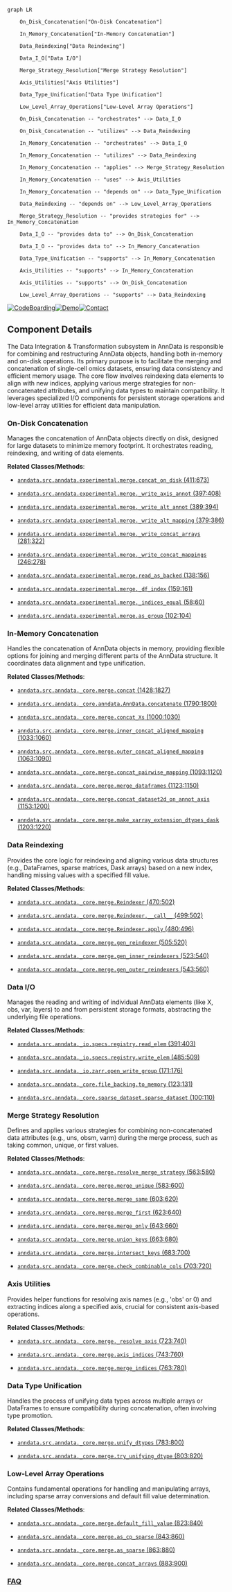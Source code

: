 ```mermaid

graph LR

    On_Disk_Concatenation["On-Disk Concatenation"]

    In_Memory_Concatenation["In-Memory Concatenation"]

    Data_Reindexing["Data Reindexing"]

    Data_I_O["Data I/O"]

    Merge_Strategy_Resolution["Merge Strategy Resolution"]

    Axis_Utilities["Axis Utilities"]

    Data_Type_Unification["Data Type Unification"]

    Low_Level_Array_Operations["Low-Level Array Operations"]

    On_Disk_Concatenation -- "orchestrates" --> Data_I_O

    On_Disk_Concatenation -- "utilizes" --> Data_Reindexing

    In_Memory_Concatenation -- "orchestrates" --> Data_I_O

    In_Memory_Concatenation -- "utilizes" --> Data_Reindexing

    In_Memory_Concatenation -- "applies" --> Merge_Strategy_Resolution

    In_Memory_Concatenation -- "uses" --> Axis_Utilities

    In_Memory_Concatenation -- "depends on" --> Data_Type_Unification

    Data_Reindexing -- "depends on" --> Low_Level_Array_Operations

    Merge_Strategy_Resolution -- "provides strategies for" --> In_Memory_Concatenation

    Data_I_O -- "provides data to" --> On_Disk_Concatenation

    Data_I_O -- "provides data to" --> In_Memory_Concatenation

    Data_Type_Unification -- "supports" --> In_Memory_Concatenation

    Axis_Utilities -- "supports" --> In_Memory_Concatenation

    Axis_Utilities -- "supports" --> On_Disk_Concatenation

    Low_Level_Array_Operations -- "supports" --> Data_Reindexing

```

[![CodeBoarding](https://img.shields.io/badge/Generated%20by-CodeBoarding-9cf?style=flat-square)](https://github.com/CodeBoarding/GeneratedOnBoardings)[![Demo](https://img.shields.io/badge/Try%20our-Demo-blue?style=flat-square)](https://www.codeboarding.org/demo)[![Contact](https://img.shields.io/badge/Contact%20us%20-%20contact@codeboarding.org-lightgrey?style=flat-square)](mailto:contact@codeboarding.org)



## Component Details



The Data Integration & Transformation subsystem in AnnData is responsible for combining and restructuring AnnData objects, handling both in-memory and on-disk operations. Its primary purpose is to facilitate the merging and concatenation of single-cell omics datasets, ensuring data consistency and efficient memory usage. The core flow involves reindexing data elements to align with new indices, applying various merge strategies for non-concatenated attributes, and unifying data types to maintain compatibility. It leverages specialized I/O components for persistent storage operations and low-level array utilities for efficient data manipulation.



### On-Disk Concatenation

Manages the concatenation of AnnData objects directly on disk, designed for large datasets to minimize memory footprint. It orchestrates reading, reindexing, and writing of data elements.





**Related Classes/Methods**:



- <a href="https://github.com/scverse/anndata/blob/master/src/anndata/experimental/merge.py#L411-L673" target="_blank" rel="noopener noreferrer">`anndata.src.anndata.experimental.merge.concat_on_disk` (411:673)</a>

- <a href="https://github.com/scverse/anndata/blob/master/src/anndata/experimental/merge.py#L397-L408" target="_blank" rel="noopener noreferrer">`anndata.src.anndata.experimental.merge._write_axis_annot` (397:408)</a>

- <a href="https://github.com/scverse/anndata/blob/master/src/anndata/experimental/merge.py#L389-L394" target="_blank" rel="noopener noreferrer">`anndata.src.anndata.experimental.merge._write_alt_annot` (389:394)</a>

- <a href="https://github.com/scverse/anndata/blob/master/src/anndata/experimental/merge.py#L379-L386" target="_blank" rel="noopener noreferrer">`anndata.src.anndata.experimental.merge._write_alt_mapping` (379:386)</a>

- <a href="https://github.com/scverse/anndata/blob/master/src/anndata/experimental/merge.py#L281-L322" target="_blank" rel="noopener noreferrer">`anndata.src.anndata.experimental.merge._write_concat_arrays` (281:322)</a>

- <a href="https://github.com/scverse/anndata/blob/master/src/anndata/experimental/merge.py#L246-L278" target="_blank" rel="noopener noreferrer">`anndata.src.anndata.experimental.merge._write_concat_mappings` (246:278)</a>

- <a href="https://github.com/scverse/anndata/blob/master/src/anndata/experimental/merge.py#L138-L156" target="_blank" rel="noopener noreferrer">`anndata.src.anndata.experimental.merge.read_as_backed` (138:156)</a>

- <a href="https://github.com/scverse/anndata/blob/master/src/anndata/experimental/merge.py#L159-L161" target="_blank" rel="noopener noreferrer">`anndata.src.anndata.experimental.merge._df_index` (159:161)</a>

- <a href="https://github.com/scverse/anndata/blob/master/src/anndata/experimental/merge.py#L58-L60" target="_blank" rel="noopener noreferrer">`anndata.src.anndata.experimental.merge._indices_equal` (58:60)</a>

- <a href="https://github.com/scverse/anndata/blob/master/src/anndata/experimental/merge.py#L102-L104" target="_blank" rel="noopener noreferrer">`anndata.src.anndata.experimental.merge.as_group` (102:104)</a>





### In-Memory Concatenation

Handles the concatenation of AnnData objects in memory, providing flexible options for joining and merging different parts of the AnnData structure. It coordinates data alignment and type unification.





**Related Classes/Methods**:



- <a href="https://github.com/scverse/anndata/blob/master/src/anndata/_core/merge.py#L1428-L1827" target="_blank" rel="noopener noreferrer">`anndata.src.anndata._core.merge.concat` (1428:1827)</a>

- <a href="https://github.com/scverse/anndata/blob/master/src/anndata/_core/anndata.py#L1790-L1800" target="_blank" rel="noopener noreferrer">`anndata.src.anndata._core.anndata.AnnData.concatenate` (1790:1800)</a>

- <a href="https://github.com/scverse/anndata/blob/master/src/anndata/_core/merge.py#L1000-L1030" target="_blank" rel="noopener noreferrer">`anndata.src.anndata._core.merge.concat_Xs` (1000:1030)</a>

- <a href="https://github.com/scverse/anndata/blob/master/src/anndata/_core/merge.py#L1033-L1060" target="_blank" rel="noopener noreferrer">`anndata.src.anndata._core.merge.inner_concat_aligned_mapping` (1033:1060)</a>

- <a href="https://github.com/scverse/anndata/blob/master/src/anndata/_core/merge.py#L1063-L1090" target="_blank" rel="noopener noreferrer">`anndata.src.anndata._core.merge.outer_concat_aligned_mapping` (1063:1090)</a>

- <a href="https://github.com/scverse/anndata/blob/master/src/anndata/_core/merge.py#L1093-L1120" target="_blank" rel="noopener noreferrer">`anndata.src.anndata._core.merge.concat_pairwise_mapping` (1093:1120)</a>

- <a href="https://github.com/scverse/anndata/blob/master/src/anndata/_core/merge.py#L1123-L1150" target="_blank" rel="noopener noreferrer">`anndata.src.anndata._core.merge.merge_dataframes` (1123:1150)</a>

- <a href="https://github.com/scverse/anndata/blob/master/src/anndata/_core/merge.py#L1153-L1200" target="_blank" rel="noopener noreferrer">`anndata.src.anndata._core.merge.concat_dataset2d_on_annot_axis` (1153:1200)</a>

- <a href="https://github.com/scverse/anndata/blob/master/src/anndata/_core/merge.py#L1203-L1220" target="_blank" rel="noopener noreferrer">`anndata.src.anndata._core.merge.make_xarray_extension_dtypes_dask` (1203:1220)</a>





### Data Reindexing

Provides the core logic for reindexing and aligning various data structures (e.g., DataFrames, sparse matrices, Dask arrays) based on a new index, handling missing values with a specified fill value.





**Related Classes/Methods**:



- <a href="https://github.com/scverse/anndata/blob/master/src/anndata/_core/merge.py#L470-L502" target="_blank" rel="noopener noreferrer">`anndata.src.anndata._core.merge.Reindexer` (470:502)</a>

- <a href="https://github.com/scverse/anndata/blob/master/src/anndata/_core/merge.py#L499-L502" target="_blank" rel="noopener noreferrer">`anndata.src.anndata._core.merge.Reindexer.__call__` (499:502)</a>

- <a href="https://github.com/scverse/anndata/blob/master/src/anndata/_core/merge.py#L480-L496" target="_blank" rel="noopener noreferrer">`anndata.src.anndata._core.merge.Reindexer.apply` (480:496)</a>

- <a href="https://github.com/scverse/anndata/blob/master/src/anndata/_core/merge.py#L505-L520" target="_blank" rel="noopener noreferrer">`anndata.src.anndata._core.merge.gen_reindexer` (505:520)</a>

- <a href="https://github.com/scverse/anndata/blob/master/src/anndata/_core/merge.py#L523-L540" target="_blank" rel="noopener noreferrer">`anndata.src.anndata._core.merge.gen_inner_reindexers` (523:540)</a>

- <a href="https://github.com/scverse/anndata/blob/master/src/anndata/_core/merge.py#L543-L560" target="_blank" rel="noopener noreferrer">`anndata.src.anndata._core.merge.gen_outer_reindexers` (543:560)</a>





### Data I/O

Manages the reading and writing of individual AnnData elements (like X, obs, var, layers) to and from persistent storage formats, abstracting the underlying file operations.





**Related Classes/Methods**:



- <a href="https://github.com/scverse/anndata/blob/master/src/anndata/_io/specs/registry.py#L391-L403" target="_blank" rel="noopener noreferrer">`anndata.src.anndata._io.specs.registry.read_elem` (391:403)</a>

- <a href="https://github.com/scverse/anndata/blob/master/src/anndata/_io/specs/registry.py#L485-L509" target="_blank" rel="noopener noreferrer">`anndata.src.anndata._io.specs.registry.write_elem` (485:509)</a>

- <a href="https://github.com/scverse/anndata/blob/master/src/anndata/_io/zarr.py#L171-L176" target="_blank" rel="noopener noreferrer">`anndata.src.anndata._io.zarr.open_write_group` (171:176)</a>

- <a href="https://github.com/scverse/anndata/blob/master/src/anndata/_core/file_backing.py#L123-L131" target="_blank" rel="noopener noreferrer">`anndata.src.anndata._core.file_backing.to_memory` (123:131)</a>

- <a href="https://github.com/scverse/anndata/blob/master/src/anndata/_core/sparse_dataset.py#L100-L110" target="_blank" rel="noopener noreferrer">`anndata.src.anndata._core.sparse_dataset.sparse_dataset` (100:110)</a>





### Merge Strategy Resolution

Defines and applies various strategies for combining non-concatenated data attributes (e.g., uns, obsm, varm) during the merge process, such as taking common, unique, or first values.





**Related Classes/Methods**:



- <a href="https://github.com/scverse/anndata/blob/master/src/anndata/_core/merge.py#L563-L580" target="_blank" rel="noopener noreferrer">`anndata.src.anndata._core.merge.resolve_merge_strategy` (563:580)</a>

- <a href="https://github.com/scverse/anndata/blob/master/src/anndata/_core/merge.py#L583-L600" target="_blank" rel="noopener noreferrer">`anndata.src.anndata._core.merge.merge_unique` (583:600)</a>

- <a href="https://github.com/scverse/anndata/blob/master/src/anndata/_core/merge.py#L603-L620" target="_blank" rel="noopener noreferrer">`anndata.src.anndata._core.merge.merge_same` (603:620)</a>

- <a href="https://github.com/scverse/anndata/blob/master/src/anndata/_core/merge.py#L623-L640" target="_blank" rel="noopener noreferrer">`anndata.src.anndata._core.merge.merge_first` (623:640)</a>

- <a href="https://github.com/scverse/anndata/blob/master/src/anndata/_core/merge.py#L643-L660" target="_blank" rel="noopener noreferrer">`anndata.src.anndata._core.merge.merge_only` (643:660)</a>

- <a href="https://github.com/scverse/anndata/blob/master/src/anndata/_core/merge.py#L663-L680" target="_blank" rel="noopener noreferrer">`anndata.src.anndata._core.merge.union_keys` (663:680)</a>

- <a href="https://github.com/scverse/anndata/blob/master/src/anndata/_core/merge.py#L683-L700" target="_blank" rel="noopener noreferrer">`anndata.src.anndata._core.merge.intersect_keys` (683:700)</a>

- <a href="https://github.com/scverse/anndata/blob/master/src/anndata/_core/merge.py#L703-L720" target="_blank" rel="noopener noreferrer">`anndata.src.anndata._core.merge.check_combinable_cols` (703:720)</a>





### Axis Utilities

Provides helper functions for resolving axis names (e.g., 'obs' or 0) and extracting indices along a specified axis, crucial for consistent axis-based operations.





**Related Classes/Methods**:



- <a href="https://github.com/scverse/anndata/blob/master/src/anndata/_core/merge.py#L723-L740" target="_blank" rel="noopener noreferrer">`anndata.src.anndata._core.merge._resolve_axis` (723:740)</a>

- <a href="https://github.com/scverse/anndata/blob/master/src/anndata/_core/merge.py#L743-L760" target="_blank" rel="noopener noreferrer">`anndata.src.anndata._core.merge.axis_indices` (743:760)</a>

- <a href="https://github.com/scverse/anndata/blob/master/src/anndata/_core/merge.py#L763-L780" target="_blank" rel="noopener noreferrer">`anndata.src.anndata._core.merge.merge_indices` (763:780)</a>





### Data Type Unification

Handles the process of unifying data types across multiple arrays or DataFrames to ensure compatibility during concatenation, often involving type promotion.





**Related Classes/Methods**:



- <a href="https://github.com/scverse/anndata/blob/master/src/anndata/_core/merge.py#L783-L800" target="_blank" rel="noopener noreferrer">`anndata.src.anndata._core.merge.unify_dtypes` (783:800)</a>

- <a href="https://github.com/scverse/anndata/blob/master/src/anndata/_core/merge.py#L803-L820" target="_blank" rel="noopener noreferrer">`anndata.src.anndata._core.merge.try_unifying_dtype` (803:820)</a>





### Low-Level Array Operations

Contains fundamental operations for handling and manipulating arrays, including sparse array conversions and default fill value determination.





**Related Classes/Methods**:



- <a href="https://github.com/scverse/anndata/blob/master/src/anndata/_core/merge.py#L823-L840" target="_blank" rel="noopener noreferrer">`anndata.src.anndata._core.merge.default_fill_value` (823:840)</a>

- <a href="https://github.com/scverse/anndata/blob/master/src/anndata/_core/merge.py#L843-L860" target="_blank" rel="noopener noreferrer">`anndata.src.anndata._core.merge.as_cp_sparse` (843:860)</a>

- <a href="https://github.com/scverse/anndata/blob/master/src/anndata/_core/merge.py#L863-L880" target="_blank" rel="noopener noreferrer">`anndata.src.anndata._core.merge.as_sparse` (863:880)</a>

- <a href="https://github.com/scverse/anndata/blob/master/src/anndata/_core/merge.py#L883-L900" target="_blank" rel="noopener noreferrer">`anndata.src.anndata._core.merge.concat_arrays` (883:900)</a>









### [FAQ](https://github.com/CodeBoarding/GeneratedOnBoardings/tree/main?tab=readme-ov-file#faq)
